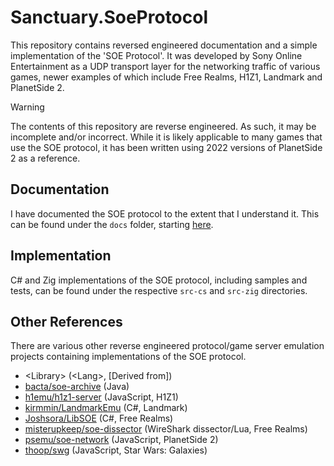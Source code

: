 # Sanctuary.SoeProtocol

This repository contains reversed engineered documentation and a simple implementation of the
'SOE Protocol'. It was developed by Sony Online Entertainment as a UDP transport layer for the
networking traffic of various games, newer examples of which include Free Realms, H1Z1, Landmark
and PlanetSide 2.

> [!WARNING]
> The contents of this repository are reverse engineered. As such, it may be
> incomplete and/or incorrect. While it is likely applicable to many games that use the SOE
> protocol, it has been written using 2022 versions of PlanetSide 2 as a reference.

## Documentation

I have documented the SOE protocol to the extent that I understand it. This can be found under the
`docs` folder, starting [here](./docs/README.md).

## Implementation

C# and Zig implementations of the SOE protocol, including samples and tests, can be found under the
respective `src-cs` and `src-zig` directories.

## Other References

There are various other reverse engineered protocol/game server emulation projects containing
implementations of the SOE protocol.

- &lt;Library&gt; (&lt;Lang&gt;, [Derived from])
- [bacta/soe-archive](https://github.com/bacta/soe-archive) (Java)
- [h1emu/h1z1-server](https://github.com/H1emu/h1z1-server) (JavaScript, H1Z1)
- [kirmmin/LandmarkEmu](https://github.com/kirmmin/LandmarkEmu) (C#, Landmark)
- [Joshsora/LibSOE](https://github.com/Joshsora/LibSOE) (C#, Free Realms)
- [misterupkeep/soe-dissector](https://github.com/misterupkeep/soe-dissector) (WireShark dissector/Lua, Free Realms)
- [psemu/soe-network](https://github.com/psemu/soe-network/) (JavaScript, PlanetSide 2)
- [thoop/swg](https://github.com/thoop/swg) (JavaScript, Star Wars: Galaxies)
